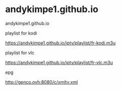 # andykimpe1.github.io
andykimpe1.github.io

playlist for kodi

https://andykimpe1.github.io/iptv/playlist/fr-kodi.m3u

playlist for vlc

https://andykimpe1.github.io/iptv/playlist/fr-vlc.m3u

epg

http://genco.ovh:8080/c/xmltv.xml
